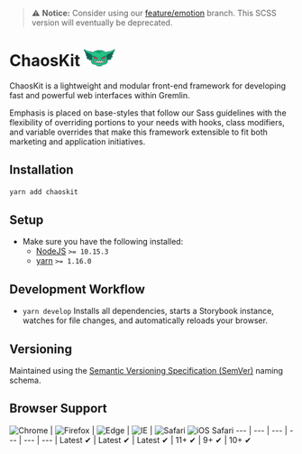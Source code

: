 > ⚠️ **Notice:** Consider using our [feature/emotion](https://github.com/gremlin/chaoskit/tree/feature/emotion) branch. This SCSS version will eventually be deprecated.

# ChaosKit <img src="./src/assets/media/logo-mascot.svg" height="30px;">

ChaosKit is a lightweight and modular front-end framework for developing fast and powerful web interfaces within Gremlin.

Emphasis is placed on base-styles that follow our Sass guidelines with the flexibility of overriding portions to your needs with hooks, class modifiers, and variable overrides that make this framework extensible to fit both marketing and application initiatives.

## Installation

```bash
yarn add chaoskit
```

## Setup

- Make sure you have the following installed:
  - [NodeJS](http://nodejs.org) `>= 10.15.3`
  - [yarn](https://www.npmjs.com/) `>= 1.16.0`

## Development Workflow

- `yarn develop` Installs all dependencies, starts a Storybook instance, watches for file changes, and automatically reloads your browser.

## Versioning

Maintained using the [Semantic Versioning Specification (SemVer)](http://semver.org) naming schema.

## Browser Support

![Chrome](https://raw.github.com/alrra/browser-logos/master/src/chrome/chrome_48x48.png) | ![Firefox](https://raw.github.com/alrra/browser-logos/master/src/firefox/firefox_48x48.png) | ![Edge](https://raw.github.com/alrra/browser-logos/master/src/edge/edge_48x48.png) | ![IE](https://raw.github.com/alrra/browser-logos/master/src/archive/internet-explorer_9-11/internet-explorer_9-11_48x48.png) | ![Safari](https://raw.github.com/alrra/browser-logos/master/src/safari/safari_48x48.png)
![iOS Safari](https://raw.githubusercontent.com/alrra/browser-logos/master/src/safari-ios/safari-ios_48x48.png)
--- | --- | --- | --- | --- | --- |
Latest ✔ | Latest ✔ | Latest ✔ | 11+ ✔ | 9+ ✔ | 10+ ✔
